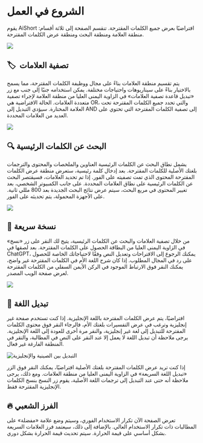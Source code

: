 # الشروع في العمل

يقوم AiShort افتراضيًا بعرض جميع الكلمات المقترحة. تنقسم الصفحة إلى ثلاثة أقسام: منطقة العلامة ومنطقة البحث ومنطقة عرض الكلمات المقترحة.

![](https://img.newzone.top/2023-06-05-20-44-19.png?imageMogr2/format/webp)

## 🏷 ︎ تصفية العلامات

يتم تقسيم منطقة العلامات بناءً على مجال ووظيفة الكلمات المقترحة، مما يسمح بالاختيار بناءً على سيناريوهات واحتياجات مختلفة. يمكن استخدامه جنبًا إلى جنب مع زر «تبديل قاعدة تصفية العلامات» في الزاوية اليمنى العليا من منطقة العلامة لإجراء تصفية متعددة العلامات. الحالة الافتراضية هي OR، والتي تحدد جميع الكلمات المقترحة تحت العلامة المختارة. سيؤدي التبديل إلى AND إلى تصفية الكلمات المقترحة التي تحتوي على العديد من العلامات المحددة.

![](https://img.newzone.top/2023-06-05-20-50-19.png?imageMogr2/format/webp)

## 🔍 البحث عن الكلمات الرئيسية

يشمل نطاق البحث عن الكلمات الرئيسية العناوين والملخصات والمحتوى والترجمات بلغتك الأصلية للكلمات المقترحة. بعد إدخال كلمة رئيسية، ستعرض منطقة عرض الكلمات المقترحة المحتوى الذي تمت تصفيته على الفور. إذا تم تحديد العلامات، فسيقتصر البحث عن الكلمات الرئيسية على نطاق العلامات المحددة. على جانب الكمبيوتر الشخصي، بعد تغيير المحتوى في مربع البحث، سيتم عرض نتائج البحث الجديدة بعد 800 مللي ثانية. على الأجهزة المحمولة، يتم تحديثه على الفور.

![](https://img.newzone.top/2023-06-05-20-58-07.png?imageMogr2/format/webp)

## 🔬 نسخة سريعة

من خلال تصفية العلامات والبحث عن الكلمات الرئيسية، يتيح لك النقر على زر «نسخ» في الزاوية اليمنى العليا من البطاقة الحصول على الكلمات المقترحة. بعد لصقها في ChatGPT، يمكنك الرجوع إلى الاقتراحات وتعديل النص وفقًا لاحتياجاتك الخاصة للحصول على رد في المجال المطلوب. إذا كان شرح اللغة الأم في الكلمات المقترحة غير واضح، يمكنك النقر فوق الارتباط الموجود في الركن الأيمن السفلي من الكلمات المقترحة لعرض صفحة الويب المصدر.

![](https://img.newzone.top/2023-06-11-17-14-07.png?imageMogr2/format/webp)

## 💬 تبديل اللغة

افتراضيًا، يتم عرض الكلمات المقترحة باللغة الإنجليزية. إذا كنت تستخدم صفحة غير إنجليزية وترغب في عرض التفسيرات بلغتك الأم، فالرجاء النقر فوق محتوى الكلمات المقترحة للتبديل إلى لغة غير إنجليزية، والنقر مرة أخرى للعودة إلى اللغة الإنجليزية. يرجى ملاحظة أن تبديل اللغة لا يعمل إلا عند النقر على النص في المطالبة، والنقر في المنطقة الفارغة غير فعال.

![التبديل بين الصينية والإنجليزية](https://img.newzone.top/chatgptshortcut_encn.gif)

إذا كنت تريد عرض الكلمات المقترحة بلغتك الأصلية افتراضيًا، يمكنك النقر فوق الزر «تبديل اللغة السريعة» في الزاوية اليمنى العليا من منطقة العلامات. ومع ذلك، يرجى ملاحظة أنه حتى عند التبديل إلى ترجمات اللغة الأصلية، يقوم زر النسخ بنسخ الكلمات الإنجليزية المقترحة فقط.

## 🔥 الفرز الشعبي

تعرض الصفحة الآن تكرار الاستخدام الفوري، وسيتم وضع علامة «مفضلة» على المطالبات ذات تكرار الاستخدام العالي. بالإضافة إلى ذلك، سيعتمد فرز العلامات السريعة بشكل أساسي على قيمة الحرارة. سيتم تحديث قيمة الحرارة بشكل دوري.
